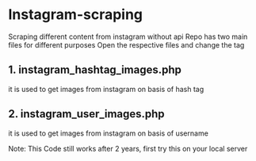 # Instagram-scraping
Scraping different content from instagram without api
Repo has two main files for different purposes
Open the respective files and change the tag 

## 1. instagram_hashtag_images.php
it is used to get images from instagram on basis of hash tag 

## 2. instagram_user_images.php
it is used to get images from instagram on basis of username


Note: This Code still works after 2 years, first try this on your local server
